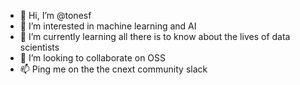 - 👋 Hi, I’m @tonesf
- 👀 I’m interested in machine learning and AI
- 🌱 I’m currently learning all there is to know about the lives of data scientists
- 💞️ I’m looking to collaborate on OSS
- 📫 Ping me on the the cnext community slack

<!---
tonesf/tonesf is a ✨ special ✨ repository because its `README.md` (this file) appears on your GitHub profile.
You can click the Preview link to take a look at your changes.
--->
